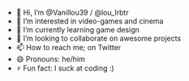- 👋 Hi, I’m @Vanillou39 / @lou_lrbtr
- 👀 I’m interested in video-games and cinema
- 🌱 I’m currently learning game design
- 💞️ I’m looking to collaborate on awesome projects
- 📫 How to reach me; on Twitter
- 😄 Pronouns: he/him
- ⚡ Fun fact: I suck at coding :)

<!---
Vanillou39/Vanillou39 is a ✨ special ✨ repository because its `README.md` (this file) appears on your GitHub profile.
You can click the Preview link to take a look at your changes.
--->
